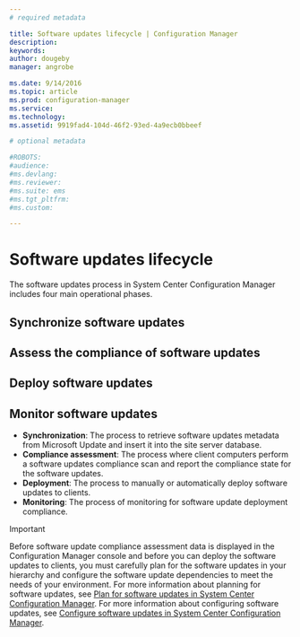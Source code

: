 ```yaml
---
# required metadata

title: Software updates lifecycle | Configuration Manager
description:
keywords:
author: dougebymanager: angrobe

ms.date: 9/14/2016
ms.topic: article
ms.prod: configuration-manager
ms.service:
ms.technology:
ms.assetid: 9919fad4-104d-46f2-93ed-4a9ecb0bbeef

# optional metadata

#ROBOTS:
#audience:
#ms.devlang:
#ms.reviewer:
#ms.suite: ems
#ms.tgt_pltfrm:
#ms.custom:

---
```


# Software updates lifecycle
The software updates process in System Center Configuration Manager includes four main operational phases.

## Synchronize software updates


## Assess the compliance of software updates


## Deploy software updates


## Monitor software updates



- **Synchronization**: The process to retrieve software updates metadata from Microsoft Update and insert it into the site server database.
- **Compliance assessment**: The process where client computers perform a software updates compliance scan and report the compliance state for the software updates.
- **Deployment**: The process to manually or automatically deploy software updates to clients.
- **Monitoring**: The process of monitoring for software update deployment compliance.  

> [!IMPORTANT]  
>  Before software update compliance assessment data is displayed in the Configuration Manager console and before you can deploy the software updates to clients, you must carefully plan for the software updates in your hierarchy and configure the software update dependencies to meet the needs of your environment. For more information about planning for software updates, see [Plan for software updates in System Center Configuration Manager](../../sum/plan-design/plan-for-software-updates.md). For more information about configuring software updates, see [Configure software updates in System Center Configuration Manager](../../sum/deploy-use/configure-software-updates.md).  
